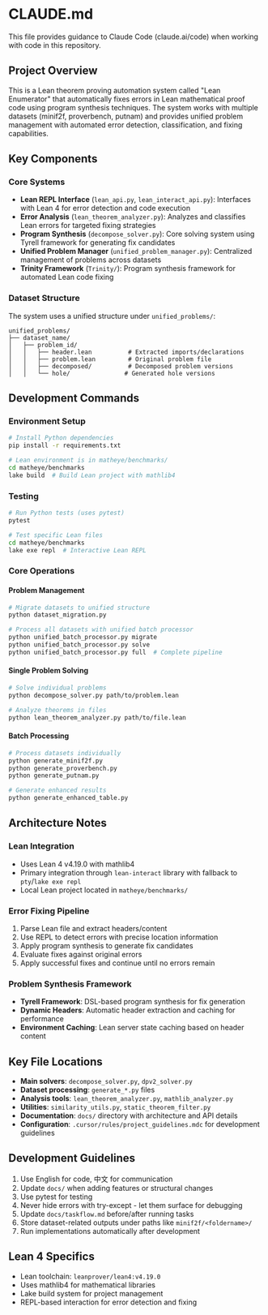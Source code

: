 # CLAUDE.md

This file provides guidance to Claude Code (claude.ai/code) when working with code in this repository.

## Project Overview

This is a Lean theorem proving automation system called "Lean Enumerator" that automatically fixes errors in Lean mathematical proof code using program synthesis techniques. The system works with multiple datasets (minif2f, proverbench, putnam) and provides unified problem management with automated error detection, classification, and fixing capabilities.

## Key Components

### Core Systems
- **Lean REPL Interface** (`lean_api.py`, `lean_interact_api.py`): Interfaces with Lean 4 for error detection and code execution
- **Error Analysis** (`lean_theorem_analyzer.py`): Analyzes and classifies Lean errors for targeted fixing strategies
- **Program Synthesis** (`decompose_solver.py`): Core solving system using Tyrell framework for generating fix candidates
- **Unified Problem Manager** (`unified_problem_manager.py`): Centralized management of problems across datasets
- **Trinity Framework** (`Trinity/`): Program synthesis framework for automated Lean code fixing

### Dataset Structure
The system uses a unified structure under `unified_problems/`:
```
unified_problems/
├── dataset_name/
│   ├── problem_id/
│   │   ├── header.lean          # Extracted imports/declarations
│   │   ├── problem.lean         # Original problem file
│   │   ├── decomposed/          # Decomposed problem versions
│   │   └── hole/               # Generated hole versions
```

## Development Commands

### Environment Setup
```bash
# Install Python dependencies
pip install -r requirements.txt

# Lean environment is in matheye/benchmarks/
cd matheye/benchmarks
lake build  # Build Lean project with mathlib4
```

### Testing
```bash
# Run Python tests (uses pytest)
pytest

# Test specific Lean files
cd matheye/benchmarks
lake exe repl  # Interactive Lean REPL
```

### Core Operations

#### Problem Management
```bash
# Migrate datasets to unified structure
python dataset_migration.py

# Process all datasets with unified batch processor
python unified_batch_processor.py migrate
python unified_batch_processor.py solve
python unified_batch_processor.py full  # Complete pipeline
```

#### Single Problem Solving
```bash
# Solve individual problems
python decompose_solver.py path/to/problem.lean

# Analyze theorems in files
python lean_theorem_analyzer.py path/to/file.lean
```

#### Batch Processing
```bash
# Process datasets individually
python generate_minif2f.py
python generate_proverbench.py  
python generate_putnam.py

# Generate enhanced results
python generate_enhanced_table.py
```

## Architecture Notes

### Lean Integration
- Uses Lean 4 v4.19.0 with mathlib4
- Primary integration through `lean-interact` library with fallback to `pty`/`lake exe repl`
- Local Lean project located in `matheye/benchmarks/`

### Error Fixing Pipeline
1. Parse Lean file and extract headers/content
2. Use REPL to detect errors with precise location information
3. Apply program synthesis to generate fix candidates
4. Evaluate fixes against original errors
5. Apply successful fixes and continue until no errors remain

### Problem Synthesis Framework
- **Tyrell Framework**: DSL-based program synthesis for fix generation
- **Dynamic Headers**: Automatic header extraction and caching for performance
- **Environment Caching**: Lean server state caching based on header content

## Key File Locations

- **Main solvers**: `decompose_solver.py`, `dpv2_solver.py`
- **Dataset processing**: `generate_*.py` files
- **Analysis tools**: `lean_theorem_analyzer.py`, `mathlib_analyzer.py`
- **Utilities**: `similarity_utils.py`, `static_theorem_filter.py`
- **Documentation**: `docs/` directory with architecture and API details
- **Configuration**: `.cursor/rules/project_guidelines.mdc` for development guidelines

## Development Guidelines

1. Use English for code, 中文 for communication
2. Update `docs/` when adding features or structural changes
3. Use pytest for testing
4. Never hide errors with try-except - let them surface for debugging
5. Update `docs/taskflow.md` before/after running tasks
6. Store dataset-related outputs under paths like `minif2f/<foldername>/`
7. Run implementations automatically after development

## Lean 4 Specifics

- Lean toolchain: `leanprover/lean4:v4.19.0`
- Uses mathlib4 for mathematical libraries
- Lake build system for project management
- REPL-based interaction for error detection and fixing